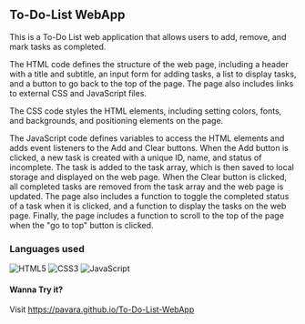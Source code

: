 ## To-Do-List WebApp
This is a To-Do List web application that allows users to add, remove, and mark tasks as completed.

The HTML code defines the structure of the web page, including a header with a title and subtitle, an input form for adding tasks, a list to display tasks, and a button to go back to the top of the page. The page also includes links to external CSS and JavaScript files.

The CSS code styles the HTML elements, including setting colors, fonts, and backgrounds, and positioning elements on the page.

The JavaScript code defines variables to access the HTML elements and adds event listeners to the Add and Clear buttons. When the Add button is clicked, a new task is created with a unique ID, name, and status of incomplete. The task is added to the task array, which is then saved to local storage and displayed on the web page. When the Clear button is clicked, all completed tasks are removed from the task array and the web page is updated. The page also includes a function to toggle the completed status of a task when it is clicked, and a function to display the tasks on the web page. Finally, the page includes a function to scroll to the top of the page when the "go to top" button is clicked.

### Languages used
![HTML5](https://img.shields.io/badge/html5-%23E34F26.svg?style=for-the-badge&logo=html5&logoColor=white)
![CSS3](https://img.shields.io/badge/css3-%231572B6.svg?style=for-the-badge&logo=css3&logoColor=white)
![JavaScript](https://img.shields.io/badge/javascript-%23323330.svg?style=for-the-badge&logo=javascript&logoColor=%23F7DF1E)

#### Wanna Try it?
Visit https://pavara.github.io/To-Do-List-WebApp